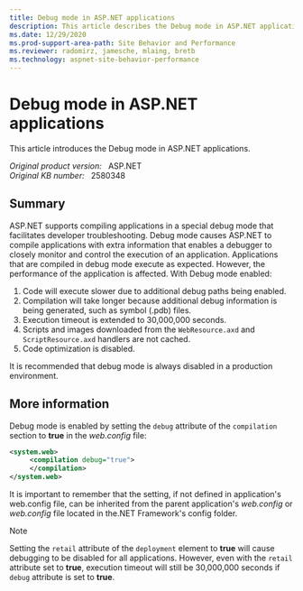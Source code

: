 ```yaml
---
title: Debug mode in ASP.NET applications
description: This article describes the Debug mode in ASP.NET applications.
ms.date: 12/29/2020
ms.prod-support-area-path: Site Behavior and Performance
ms.reviewer: radomirz, jamesche, mlaing, bretb
ms.technology: aspnet-site-behavior-performance
---
```

# Debug mode in ASP.NET applications

This article introduces the Debug mode in ASP.NET applications.

_Original product version:_ &nbsp; ASP.NET  
_Original KB number:_ &nbsp; 2580348

## Summary

ASP.NET supports compiling applications in a special debug mode that facilitates developer troubleshooting. Debug mode causes ASP.NET to compile applications with extra information that enables a debugger to closely monitor and control the execution of an application. Applications that are compiled in debug mode execute as expected. However, the performance of the application is affected. With Debug mode enabled:

1. Code will execute slower due to additional debug paths being enabled.
2. Compilation will take longer because additional debug information is being generated, such as symbol (.pdb) files.
3. Execution timeout is extended to 30,000,000 seconds.
4. Scripts and images downloaded from the `WebResource.axd` and `ScriptResource.axd` handlers are not cached.
5. Code optimization is disabled.

It is recommended that debug mode is always disabled in a production environment.

## More information

Debug mode is enabled by setting the `debug` attribute of the `compilation` section to **true** in the *web.config* file:

```xml
<system.web>
     <compilation debug="true">
     </compilation>
</system.web>
```

It is important to remember that the setting, if not defined in application's web.config file, can be inherited from the parent application's *web.config* or *web.config* file located in the.NET Framework's config folder.

> [!NOTE]
> Setting the `retail` attribute of the `deployment` element to **true**  will cause debugging to be disabled for all applications. However, even with the `retail` attribute set to **true**, execution timeout will still be 30,000,000 seconds if `debug` attribute is set to **true**.
